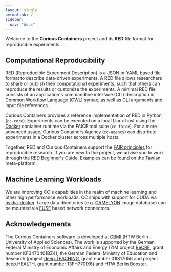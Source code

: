 ```yaml
---
layout: single
permalink: /
sidebar:
  nav: "docs"
---
```


Welcome to the **Curious Containers** project and its **RED** file format for reproducible experiments.

## Computational Reproducibility

RED (Reproducible Experiment Description) is a JSON or YAML based file format to describe data-driven experiments. A RED file allows researchers to share or publish their computational experiments, such that others can reproduce the results or customize the experiments. A minimal RED file consists of an application's commandline interface (CLI) description in [Common Workflow Language](https://www.commonwl.org/v1.0/CommandLineTool.html) (CWL) syntax, as well as CLI arguments and input file references.

Curious Containers provides a reference implementation of RED in Python (`cc-core`). Experiments can be executed on a local Linux host using the [Docker](https://www.docker.com/) container runtime via the FAICE tool suite (`cc-faice`). For a more advanced usage, Curious Containers Agency (`cc-agency`) can distribute experiments in a Docker cluster across multiple hosts.

Together, RED and Curious Containers support the [FAIR principles](https://www.force11.org/fairprinciples) for reproducible research. If you are new to the project, we advise you to work through the [RED Beginner's Guide](docs/red-beginners-guide). Examples can be found on the [Tawian](https://somnonetz.github.io/tawian/) meta-platform.


## Machine Learning Workloads

We are improving CC's capablities in the realm of machine learning and other high performance workloads. CC ships with support for CUDA via [nvidia-docker](https://github.com/NVIDIA/nvidia-docker). Large data directories (e.g. [CAMELYON](https://camelyon17.grand-challenge.org/) image database) can be mounted via [FUSE](https://de.wikipedia.org/wiki/Filesystem_in_Userspace) based network connectors.


## Acknowledgements

The Curious Containers software is developed at [CBMI](https://cbmi.htw-berlin.de/) (HTW Berlin - University of Applied Sciences). The work is supported by the German Federal Ministry of Economic Affairs and Energy (ZIM project [BeCRF](https://www.htw-berlin.de/forschung/online-forschungskatalog/projekte/projekt/?eid=2170), grant number KF3470401BZ4), the German Federal Ministry of Education and Research (project [deep.TEACHING](https://www.deep-teaching.org/), grant number 01IS17056 and project deep.HEALTH, grant number 13FH770IX6) and HTW Berlin Booster.
